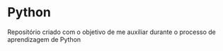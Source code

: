 # Python
Repositório criado com o objetivo de me auxiliar durante o processo de aprendizagem de Python
